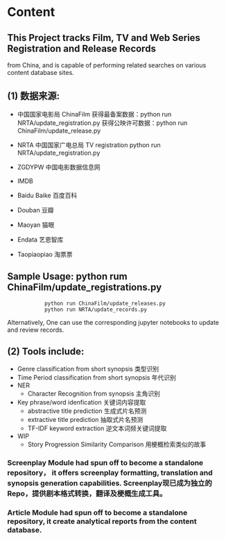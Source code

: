 # Content

## This Project tracks Film, TV and Web Series Registration and Release Records
from China, and is capable of performing related searches on various content database
sites.

## (1) 数据来源:
  - 中国国家电影局 ChinaFilm
        获得最备案数据：python run NRTA/update_registration.py
        获得公映许可数据：python run ChinaFilm/update_release.py
        
  - NRTA 中国国家广电总局 TV registration
        python run NRTA/update_registration.py
  
  - ZGDYPW 中国电影数据信息网
  - IMDB
  - Baidu Baike 百度百科
  - Douban 豆瓣
  - Maoyan 猫眼
  - Endata 艺恩智库
  - Taopiaopiao 淘票票

## Sample Usage: python rum ChinaFilm/update_registrations.py
                python run ChinaFilm/update_releases.py
                python run NRTA/update_records.py
Alternatively, One can use the corresponding jupyter notebooks to update and review records.


## (2) Tools include:
  - Genre classification from short synopsis 类型识别
  - Time Period classification from short synopsis 年代识别
  - NER 
    - Character Recognition from synopsis 主角识别
  - Key phrase/word idenfication 关键词内容提取
    - abstractive title prediction 生成式片名预测
    - extractive title prediction 抽取式片名预测
    - TF-IDF keyword extraction 逆文本词频关键词提取
  - WIP
    - Story Progression Similarity Comparison 用梗概检索类似的故事

### Screenplay Module had spun off to become a standalone repository， it offers screenplay formatting, translation and synopsis generation capabilities. Screenplay现已成为独立的Repo，提供剧本格式转换，翻译及梗概生成工具。

### Article Module had spun off to become a standalone repository, it create analytical reports from the content database.
